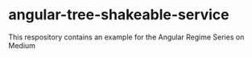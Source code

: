 # angular-tree-shakeable-service

This respository contains an example for the Angular Regime Series on Medium
